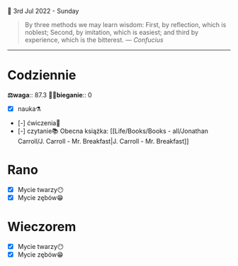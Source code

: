 📅 3rd Jul 2022 - Sunday

> By three methods we may learn wisdom: First, by reflection, which is noblest; Second, by imitation, which is easiest; and third by experience, which is the bitterest.
> — <cite>Confucius</cite>
---
# Codziennie
**⚖waga**:: 87.3
**🏃‍♂️bieganie**:: 0
- [x] nauka⚗
- [-] ćwiczenia💪
- [-] czytanie📚 Obecna książka: [[Life/Books/Books - all/Jonathan Carroll/J. Carroll - Mr. Breakfast|J. Carroll - Mr. Breakfast]]
# Rano
- [x] Mycie twarzy😶
- [x] Mycie zębów😁
# Wieczorem
- [x] Mycie twarzy😶
- [x] Mycie zębów😁